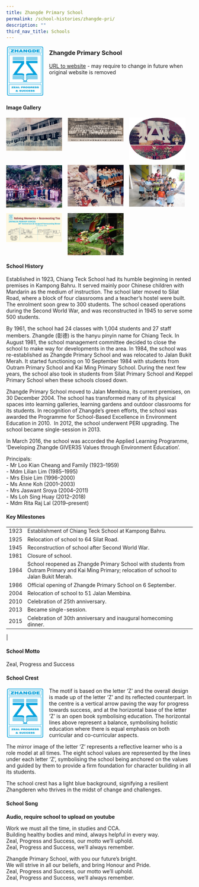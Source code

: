 ```yaml
---
title: Zhangde Primary School
permalink: /school-histories/zhangde-pri/
description: ""
third_nav_title: Schools
---
```

<img src="/images/zhangdepri1.png" style="width:20%;margin-right:15px;" align = "left">

### **Zhangde Primary School**
[URL to website](https://zhangdepri.moe.edu.sg/) - may require to change in future when original website is removed

<br clear="left">

#### **Image Gallery**

<p><a href="https://staging.d1yxymztqoj7qn.amplifyapp.com/images/zhangdepri2.jpg">  
<img src="/images/zhangdepri2.jpg" style="width:30%;margin-right:15px;" align = "left">
</a></p>

<p><a href="https://staging.d1yxymztqoj7qn.amplifyapp.com/images/zhangdepri3.jpg">  
<img src="/images/zhangdepri3.jpg" style="width:30%;margin-right:15px;" align = "left">
</a></p>

<p><a href="https://staging.d1yxymztqoj7qn.amplifyapp.com/images/zhangdepri4.jpg">  
<img src="/images/zhangdepri4.jpg" style="width:30%;margin-right:15px;" align = "left">
</a></p>

<br clear="left">

<p><a href="https://staging.d1yxymztqoj7qn.amplifyapp.com/images/zhangdepri5.jpg">  
<img src="/images/zhangdepri5.jpg" style="width:30%;margin-right:15px;" align = "left">
</a></p>

<p><a href="https://staging.d1yxymztqoj7qn.amplifyapp.com/images/zhangdepri6.jpg">  
<img src="/images/zhangdepri6.jpg" style="width:30%;margin-right:15px;" align = "left">
</a></p>

<p><a href="https://staging.d1yxymztqoj7qn.amplifyapp.com/images/zhangdepri7.jpg">  
<img src="/images/zhangdepri7.jpg" style="width:30%;margin-right:15px;" align = "left">
</a></p>

<br clear="left">

<p><a href="https://staging.d1yxymztqoj7qn.amplifyapp.com/images/zhangdepri8.jpg">  
<img src="/images/zhangdepri8.jpg" style="width:30%;margin-right:15px;" align = "left">
</a></p>

<p><a href="https://staging.d1yxymztqoj7qn.amplifyapp.com/images/zhangdepri9.jpg">  
<img src="/images/zhangdepri9.jpg" style="width:30%;margin-right:15px;" align = "left">
</a></p>

<br clear="left">

#### **School History**
Established in 1923, Chiang Teck School had its humble beginning in rented premises in Kampong Bahru. It served mainly poor Chinese children with Mandarin as the medium of instruction. The school later moved to Silat Road, where a block of four classrooms and a teacher’s hostel were built. The enrolment soon grew to 300 students. The school ceased operations during the Second World War, and was reconstructed in 1945 to serve some 500 students.

By 1961, the school had 24 classes with 1,004 students and 27 staff members. Zhangde (彰德) is the hanyu pinyin name for Chiang Teck. In August 1981, the school management committee decided to close the school to make way for developments in the area. In 1984, the school was re-established as Zhangde Primary School and was relocated to Jalan Bukit Merah. It started functioning on 10 September 1984 with students from Outram Primary School and Kai Ming Primary School. During the next few years, the school also took in students from Silat Primary School and Keppel Primary School when these schools closed down.

Zhangde Primary School moved to Jalan Membina, its current premises, on 30 December 2004. The school has transformed many of its physical spaces into learning galleries, learning gardens and outdoor classrooms for its students. In recognition of Zhangde’s green efforts, the school was awarded the Programme for School-Based Excellence in Environment Education in 2010.  In 2012, the school underwent PERI upgrading. The school became single-session in 2013.

In March 2016, the school was accorded the Applied Learning Programme, ‘Developing Zhangde GIVER3S Values through Environment Education’.

Principals:<br>
\- Mr Loo Kian Cheang and Family (1923–1959)<br>
\- Mdm Lilian Lim (1985–1995)<br>
\- Mrs Elsie Lim (1996–2000)<br>
\- Ms Anne Koh (2001–2003)<br>
\- Mrs Jaswant Sroya (2004–2011)<br>
\- Ms Loh Sing Huay (2012–2018)<br>
\- Mdm Rita Raj Lal (2019–present)

#### **Key Milestones**

|  |  |
|:---:|---|
| 1923 | Establishment of Chiang Teck School at Kampong Bahru. |
| 1925 | Relocation of school to 64 Silat Road. |
| 1945 | Reconstruction of school after Second World War. |
| 1981 | Closure of school. |
| 1984 | School reopened as Zhangde Primary School with students from Outram Primary and Kai Ming Primary; relocation of school to Jalan Bukit Merah. |
| 1986 | Official opening of Zhangde Primary School on 6 September. |
| 2004 | Relocation of school to 51 Jalan Membina. |
| 2010 | Celebration of 25th anniversary. |
| 2013 |Became single-session.  |
| 2015 | Celebration of 30th anniversary and inaugural homecoming dinner. |
|

#### **School Motto**
Zeal, Progress and Success

#### **School Crest**
<img src="/images/zhangdepri1.png" style="width:20%;margin-right:15px;" align = "left">

The motif is based on the letter ‘Z’ and the overall design is made up of the letter ‘Z’ and its reflected counterpart. In the centre is a vertical arrow paving the way for progress towards success, and at the horizontal base of the letter ‘Z’ is an open book symbolising education. The horizontal lines above represent a balance, symbolising holistic education where there is equal emphasis on both curricular and co-curricular aspects.

The mirror image of the letter ‘Z’ represents a reflective learner who is a role model at all times. The eight school values are represented by the lines under each letter ‘Z’, symbolising the school being anchored on the values and guided by them to provide a firm foundation for character building in all its students.

The school crest has a light blue background, signifying a resilient Zhangderen who thrives in the midst of change and challenges.

#### **School Song**
**Audio, require school to upload on youtube**

Work we must all the time, in studies and CCA.<br>
Building healthy bodies and mind, always helpful in every way.<br>
Zeal, Progress and Success, our motto we’ll uphold.<br>
Zeal, Progress and Success, we’ll always remember.

Zhangde Primary School, with you our future’s bright.<br>
We will strive in all our beliefs, and bring Honour and Pride.<br>
Zeal, Progress and Success, our motto we’ll uphold.<br>
Zeal, Progress and Success, we’ll always remember.